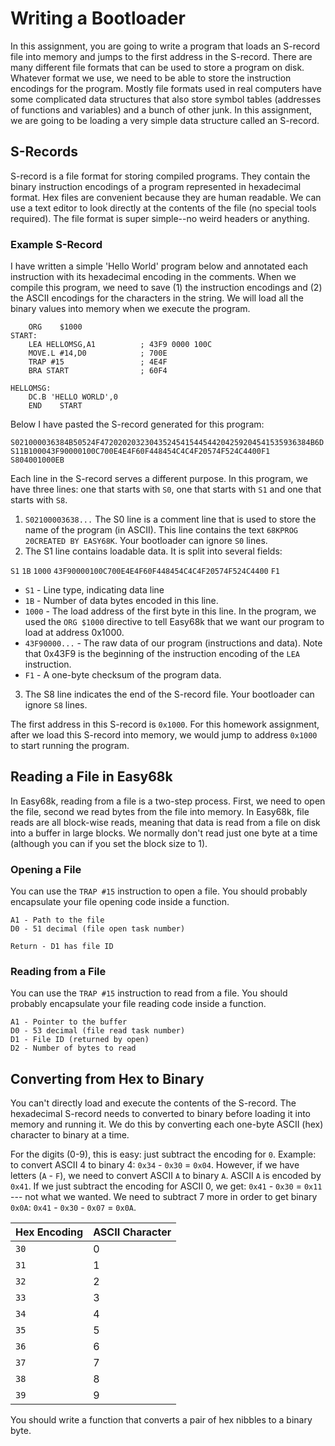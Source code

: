 # Writing a Bootloader

In this assignment, you are going to write a program that loads an S-record file into memory and jumps to the first address in the S-record.
There are many different file formats that can be used to store a program on disk.
Whatever format we use, we need to be able to store the instruction encodings for the program.
Mostly file formats used in real computers have some complicated data structures that also store symbol tables (addresses of functions and variables) and a bunch of other junk.
In this assignment, we are going to be loading a very simple data structure called an S-record.


## S-Records

S-record is a file format for storing compiled programs.
They contain the binary instruction encodings of a program represented in hexadecimal format.
Hex files are convenient because they are human readable.
We can use a text editor to look directly at the contents of the file (no special tools required).
The file format is super simple--no weird headers or anything.

### Example S-Record

I have written a simple 'Hello World' program below and annotated each instruction with its hexadecimal encoding in the comments.
When we compile this program, we need to save (1) the instruction encodings and (2) the ASCII encodings for the characters in the string.
We will load all the binary values into memory when we execute the program.

        ORG    $1000
    START:    
        LEA HELLOMSG,A1          ; 43F9 0000 100C
        MOVE.L #14,D0            ; 700E
        TRAP #15                 ; 4E4F
        BRA START                ; 60F4

    HELLOMSG:
        DC.B 'HELLO WORLD',0
        END    START

Below I have pasted the S-record generated for this program:

    S021000036384B50524F47202020323043524541544544204259204541535936384B6D
    S11B100043F90000100C700E4E4F60F448454C4C4F20574F524C4400F1
    S804001000EB

Each line in the S-record serves a different purpose.
In this program, we have three lines: one that starts with `S0`, one that starts with `S1` and one that starts with `S8`.

1. `S02100003638...`
The S0 line is a comment line that is used to store the name of the program (in ASCII).
This line contains the text `68KPROG   20CREATED BY EASY68K`.
Your bootloader can ignore `S0` lines.
2. The S1 line contains loadable data.
It is split into several fields:

`S1`   `1B`   `1000`   `43F90000100C700E4E4F60F448454C4C4F20574F524C4400` `F1`
* `S1` - Line type, indicating data line
* `1B` - Number of data bytes encoded in this line.
* `1000` - The load address of the first byte in this line. In the program, we used the `ORG $1000` directive to tell Easy68k that we want our program to load at address 0x1000.
* `43F90000...` - The raw data of our program (instructions and data). Note that 0x43F9 is the beginning of the instruction encoding of the `LEA` instruction.
* `F1` - A one-byte checksum of the program data.
3. The S8 line indicates the end of the S-record file.
Your bootloader can ignore `S8` lines.

The first address in this S-record is `0x1000`.
For this homework assignment, after we load this S-record into memory, we would jump to address `0x1000` to start running the program.


## Reading a File in Easy68k

In Easy68k, reading from a file is a two-step process.
First, we need to open the file, second we read bytes from the file into memory.
In Easy68k, file reads are all block-wise reads, meaning that data is read from a file on disk into a buffer in large blocks.
We normally don't read just one byte at a time (although you can if you set the block size to 1).

### Opening a File

You can use the `TRAP #15` instruction to open a file.
You should probably encapsulate your file opening code inside a function.


    A1 - Path to the file
    D0 - 51 decimal (file open task number)

    Return - D1 has file ID

### Reading from a File

You can use the `TRAP #15` instruction to read from a file.
You should probably encapsulate your file reading code inside a function.


    A1 - Pointer to the buffer
    D0 - 53 decimal (file read task number)
    D1 - File ID (returned by open)
    D2 - Number of bytes to read

## Converting from Hex to Binary

You can't directly load and execute the contents of the S-record.
The hexadecimal S-record needs to converted to binary before loading it into memory and running it.
We do this by converting each one-byte ASCII (hex) character to binary at a time.

For the digits (0-9), this is easy: just subtract the encoding for `0`.
Example: to convert ASCII 4 to binary 4: `0x34` - `0x30` = `0x04`.
However, if we have letters (`A` - `F`), we need to convert ASCII `A` to binary `A`.
ASCII `A` is encoded by `0x41`.
If we just subtract the encoding for ASCII 0, we get:  `0x41` - `0x30` = `0x11` --- not what we wanted.
We need to subtract 7 more in order to get binary `0x0A`: `0x41` - `0x30` - `0x07` = `0x0A`.

| Hex Encoding  | ASCII Character |
|---------------|-----------------|
|      `30`     |        0        |
|      `31`     |        1        |
|      `32`     |        2        |
|      `33`     |        3        |
|      `34`     |        4        |
|      `35`     |        5        |
|      `36`     |        6        |
|      `37`     |        7        |
|      `38`     |        8        |
|      `39`     |        9        |


You should write a function that converts a pair of hex nibbles to a binary byte.

